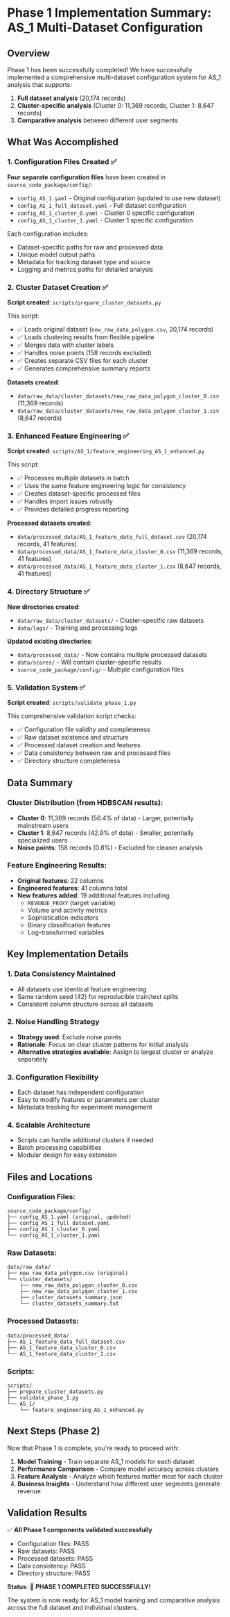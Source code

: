# Phase 1 Implementation Summary: AS_1 Multi-Dataset Configuration

## Overview
Phase 1 has been successfully completed! We have successfully implemented a comprehensive multi-dataset configuration system for AS_1 analysis that supports:

1. **Full dataset analysis** (20,174 records)
2. **Cluster-specific analysis** (Cluster 0: 11,369 records, Cluster 1: 8,647 records)
3. **Comparative analysis** between different user segments

## What Was Accomplished

### 1. Configuration Files Created ✅

**Four separate configuration files** have been created in `source_code_package/config/`:

- `config_AS_1.yaml` - Original configuration (updated to use new dataset)
- `config_AS_1_full_dataset.yaml` - Full dataset configuration
- `config_AS_1_cluster_0.yaml` - Cluster 0 specific configuration
- `config_AS_1_cluster_1.yaml` - Cluster 1 specific configuration

Each configuration includes:
- Dataset-specific paths for raw and processed data
- Unique model output paths
- Metadata for tracking dataset type and source
- Logging and metrics paths for detailed analysis

### 2. Cluster Dataset Creation ✅

**Script created**: `scripts/prepare_cluster_datasets.py`

This script:
- ✅ Loads original dataset (`new_raw_data_polygon.csv`, 20,174 records)
- ✅ Loads clustering results from flexible pipeline
- ✅ Merges data with cluster labels
- ✅ Handles noise points (158 records excluded)
- ✅ Creates separate CSV files for each cluster
- ✅ Generates comprehensive summary reports

**Datasets created**:
- `data/raw_data/cluster_datasets/new_raw_data_polygon_cluster_0.csv` (11,369 records)
- `data/raw_data/cluster_datasets/new_raw_data_polygon_cluster_1.csv` (8,647 records)

### 3. Enhanced Feature Engineering ✅

**Script created**: `scripts/AS_1/feature_engineering_AS_1_enhanced.py`

This script:
- ✅ Processes multiple datasets in batch
- ✅ Uses the same feature engineering logic for consistency
- ✅ Creates dataset-specific processed files
- ✅ Handles import issues robustly
- ✅ Provides detailed progress reporting

**Processed datasets created**:
- `data/processed_data/AS_1_feature_data_full_dataset.csv` (20,174 records, 41 features)
- `data/processed_data/AS_1_feature_data_cluster_0.csv` (11,369 records, 41 features)
- `data/processed_data/AS_1_feature_data_cluster_1.csv` (8,647 records, 41 features)

### 4. Directory Structure ✅

**New directories created**:
- `data/raw_data/cluster_datasets/` - Cluster-specific raw datasets
- `data/logs/` - Training and processing logs

**Updated existing directories**:
- `data/processed_data/` - Now contains multiple processed datasets
- `data/scores/` - Will contain cluster-specific results
- `source_code_package/config/` - Multiple configuration files

### 5. Validation System ✅

**Script created**: `scripts/validate_phase_1.py`

This comprehensive validation script checks:
- ✅ Configuration file validity and completeness
- ✅ Raw dataset existence and structure
- ✅ Processed dataset creation and features
- ✅ Data consistency between raw and processed files
- ✅ Directory structure completeness

## Data Summary

### Cluster Distribution (from HDBSCAN results):
- **Cluster 0**: 11,369 records (56.4% of data) - Larger, potentially mainstream users
- **Cluster 1**: 8,647 records (42.9% of data) - Smaller, potentially specialized users
- **Noise points**: 158 records (0.8%) - Excluded for cleaner analysis

### Feature Engineering Results:
- **Original features**: 22 columns
- **Engineered features**: 41 columns total
- **New features added**: 19 additional features including:
  - `REVENUE_PROXY` (target variable)
  - Volume and activity metrics
  - Sophistication indicators
  - Binary classification features
  - Log-transformed variables

## Key Implementation Details

### 1. Data Consistency Maintained
- All datasets use identical feature engineering
- Same random seed (42) for reproducible train/test splits
- Consistent column structure across all datasets

### 2. Noise Handling Strategy
- **Strategy used**: Exclude noise points
- **Rationale**: Focus on clear cluster patterns for initial analysis
- **Alternative strategies available**: Assign to largest cluster or analyze separately

### 3. Configuration Flexibility
- Each dataset has independent configuration
- Easy to modify features or parameters per cluster
- Metadata tracking for experiment management

### 4. Scalable Architecture
- Scripts can handle additional clusters if needed
- Batch processing capabilities
- Modular design for easy extension

## Files and Locations

### Configuration Files:
```
source_code_package/config/
├── config_AS_1.yaml (original, updated)
├── config_AS_1_full_dataset.yaml
├── config_AS_1_cluster_0.yaml
└── config_AS_1_cluster_1.yaml
```

### Raw Datasets:
```
data/raw_data/
├── new_raw_data_polygon.csv (original)
└── cluster_datasets/
    ├── new_raw_data_polygon_cluster_0.csv
    ├── new_raw_data_polygon_cluster_1.csv
    ├── cluster_datasets_summary.json
    └── cluster_datasets_summary.txt
```

### Processed Datasets:
```
data/processed_data/
├── AS_1_feature_data_full_dataset.csv
├── AS_1_feature_data_cluster_0.csv
└── AS_1_feature_data_cluster_1.csv
```

### Scripts:
```
scripts/
├── prepare_cluster_datasets.py
├── validate_phase_1.py
└── AS_1/
    └── feature_engineering_AS_1_enhanced.py
```

## Next Steps (Phase 2)

Now that Phase 1 is complete, you're ready to proceed with:

1. **Model Training** - Train separate AS_1 models for each dataset
2. **Performance Comparison** - Compare model accuracy across clusters
3. **Feature Analysis** - Analyze which features matter most for each cluster
4. **Business Insights** - Understand how different user segments generate revenue

## Validation Results

✅ **All Phase 1 components validated successfully**
- Configuration files: PASS
- Raw datasets: PASS  
- Processed datasets: PASS
- Data consistency: PASS
- Directory structure: PASS

**Status**: 🎉 **PHASE 1 COMPLETED SUCCESSFULLY!**

The system is now ready for AS_1 model training and comparative analysis across the full dataset and individual clusters.
